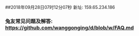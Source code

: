 ##2018年09月28日07时12分07秒 新址: 159.65.234.186
### 兔友常见问题及解答: https://github.com/wanggonging/d/blob/w/FAQ.md
